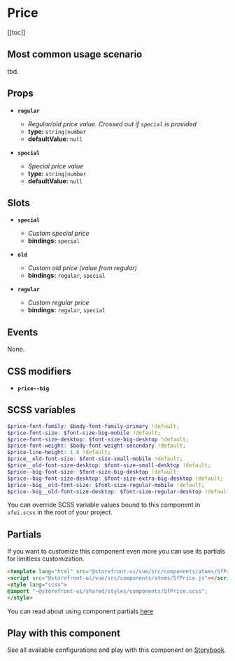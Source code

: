# Price

<!-- No Component description -->


[[toc]]


## Most common usage scenario

tbd.


## Props

- **`regular`**
  - _Regular/old price value. Crossed out if `special` is provided_
  - **type:** `string|number`
  - **defaultValue:** `null`

- **`special`**
  - _Special price value_
  - **type:** `string|number`
  - **defaultValue:** `null`


## Slots

- **`special`**
  - _Custom special price_
  - **bindings:** `special`

- **`old`**
  - _Custom old price (value from regular)_
  - **bindings:** `regular`, `special`

- **`regular`**
  - _Custom regular price_
  - **bindings:** `regular`, `special`


## Events

None.


## CSS modifiers

- **`price--big`**


## SCSS variables

```scss
$price-font-family: $body-font-family-primary !default;
$price-font-size: $font-size-big-mobile !default;
$price-font-size-desktop: $font-size-big-desktop !default;
$price-font-weight: $body-font-weight-secondary !default;
$price-line-height: 1.6 !default;
$price__old-font-size: $font-size-small-mobile !default;
$price__old-font-size-desktop: $font-size-small-desktop !default;
$price--big-font-size: $font-size-big-desktop !default;
$price--big-font-size-desktop: $font-size-extra-big-desktop !default;
$price--big__old-font-size: $font-size-regular-mobile !default;
$price--big__old-font-size-desktop: $font-size-regular-desktop !default;
```

You can override SCSS variable values bound to this component in `sfui.scss` in the root of your project.


## Partials

If you want to customize this component even more you can use its partials for limitless customization.

```html
<template lang="html" src="@storefront-ui/vue/src/components/atoms/SfPrice.html"></template>
<script src="@storefront-ui/vue/src/components/atoms/SfPrice.js"></script>
<style lang="scss">
@import "~@storefront-ui/shared/styles/components/SfPrice.scss";
</style>
```

You can read about using component partials [here](docs.storefrontui.io/customization)


## Play with this component

See all available configurations and play with this component on <a href="https://storybook.storefrontui.io/?path=/story/">Storybook</a>.
